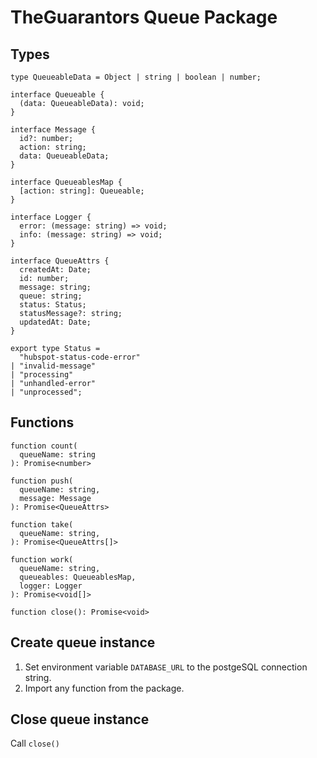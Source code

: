 # TheGuarantors Queue Package

## Types

```
type QueueableData = Object | string | boolean | number;

interface Queueable {
  (data: QueueableData): void;
}

interface Message {
  id?: number;
  action: string;
  data: QueueableData;
}

interface QueueablesMap {
  [action: string]: Queueable;
}

interface Logger {
  error: (message: string) => void;
  info: (message: string) => void;
}

interface QueueAttrs {
  createdAt: Date;
  id: number;
  message: string;
  queue: string;
  status: Status;
  statusMessage?: string;
  updatedAt: Date;
}

export type Status =
  "hubspot-status-code-error"
| "invalid-message"
| "processing"
| "unhandled-error"
| "unprocessed";
```

## Functions

```
function count(
  queueName: string
): Promise<number>

function push(
  queueName: string,
  message: Message
): Promise<QueueAttrs>

function take(
  queueName: string,
): Promise<QueueAttrs[]>

function work(
  queueName: string,
  queueables: QueueablesMap,
  logger: Logger
): Promise<void[]>

function close(): Promise<void>
```

## Create queue instance
1. Set environment variable `DATABASE_URL` to the postgeSQL connection string.
2. Import any function from the package.

## Close queue instance
Call `close()`
